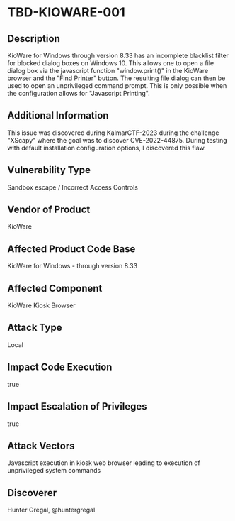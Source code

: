 # TBD-KIOWARE-001

## Description
KioWare for Windows through version 8.33 has an incomplete blacklist filter for blocked dialog boxes on Windows 10. This allows one to open a file dialog box via the javascript function "window.print()" in the KioWare browser and the "Find Printer" button. The resulting file dialog can then be used to open an unprivileged command prompt. This is only possible when the configuration allows for "Javascript Printing".

## Additional Information
This issue was discovered during KalmarCTF-2023 during the challenge "XScapy" where the goal was to discover CVE-2022-44875. During testing with default installation configuration options, I discovered this flaw.

## Vulnerability Type
Sandbox escape / Incorrect Access Controls

## Vendor of Product
KioWare

## Affected Product Code Base
KioWare for Windows - through version 8.33

## Affected Component
KioWare Kiosk Browser

## Attack Type
Local

## Impact Code Execution
true

## Impact Escalation of Privileges
true

## Attack Vectors
Javascript execution in kiosk web browser leading to execution of unprivileged system commands

## Discoverer
Hunter Gregal, @huntergregal
